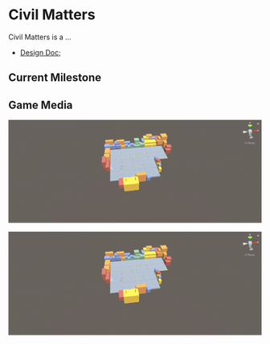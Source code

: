 # Civil Matters

Civil Matters is a ...

- [Design Doc](https://docs.google.com/document/d/1c5ydPpoU5f_IWn6O-oTQF16Qtn8DrW6JYdIrDdsM_rE/edit#heading=h.hrfg80xtnbo2);

## Current Milestone

## Game Media

![Gameview](https://github.com/ExperimentalVibes/Gameheads2020/blob/main/Assets/Resources/media/development/camera-view.png)

![CameraView](https://github.com/ExperimentalVibes/Gameheads2020/blob/main/Assets/Resources/media/development/camera-view.png)